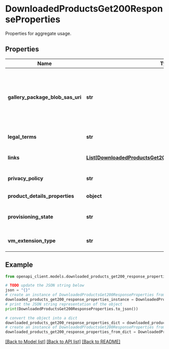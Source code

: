 # DownloadedProductsGet200ResponseProperties

Properties for aggregate usage.

## Properties

Name | Type | Description | Notes
------------ | ------------- | ------------- | -------------
**gallery_package_blob_sas_uri** | **str** | The URI to the .azpkg file that provides information required for showing product in the gallery. | [optional] [readonly] 
**legal_terms** | **str** | Legal terms for the product. | [optional] 
**links** | [**List[DownloadedProductsGet200ResponsePropertiesLinksInner]**](DownloadedProductsGet200ResponsePropertiesLinksInner.md) | List of product links. | [optional] 
**privacy_policy** | **str** | Privacy policy of the product. | [optional] 
**product_details_properties** | **object** | Product information. | [optional] 
**provisioning_state** | **str** | The provisioning state of the resource. | [optional] 
**vm_extension_type** | **str** | Extension type of the VM. | [optional] 

## Example

```python
from openapi_client.models.downloaded_products_get200_response_properties import DownloadedProductsGet200ResponseProperties

# TODO update the JSON string below
json = "{}"
# create an instance of DownloadedProductsGet200ResponseProperties from a JSON string
downloaded_products_get200_response_properties_instance = DownloadedProductsGet200ResponseProperties.from_json(json)
# print the JSON string representation of the object
print(DownloadedProductsGet200ResponseProperties.to_json())

# convert the object into a dict
downloaded_products_get200_response_properties_dict = downloaded_products_get200_response_properties_instance.to_dict()
# create an instance of DownloadedProductsGet200ResponseProperties from a dict
downloaded_products_get200_response_properties_from_dict = DownloadedProductsGet200ResponseProperties.from_dict(downloaded_products_get200_response_properties_dict)
```
[[Back to Model list]](../README.md#documentation-for-models) [[Back to API list]](../README.md#documentation-for-api-endpoints) [[Back to README]](../README.md)


